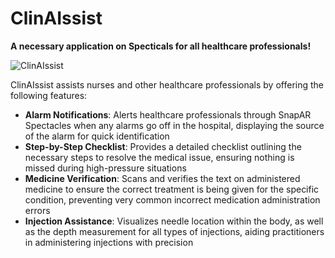 # ClinAIssist
**A necessary application on Specticals for all healthcare professionals!**

![ClinAIssist](https://github.com/user-attachments/assets/d2e51b6b-2c0a-4c33-8ab9-b798ee611927)


ClinAIssist assists nurses and other healthcare professionals by offering the following features:
- **Alarm Notifications**: Alerts healthcare professionals through SnapAR Spectacles when any alarms go off in the hospital, displaying the source of the alarm for quick identification
- **Step-by-Step Checklist**: Provides a detailed checklist outlining the necessary steps to resolve the medical issue, ensuring nothing is missed during high-pressure situations
- **Medicine Verification**: Scans and verifies the text on administered medicine to ensure the correct treatment is being given for the specific condition, preventing very common incorrect medication administration errors
- **Injection Assistance**: Visualizes needle location within the body, as well as the depth measurement for all types of injections, aiding practitioners in administering injections with precision
